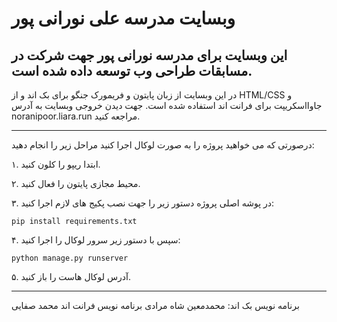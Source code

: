 # وبسایت مدرسه علی نورانی پور
## این وبسایت برای مدرسه نورانی پور جهت شرکت در مسابقات طراحی وب توسعه داده شده است.
در این وبسایت از زبان پایتون و فریمورک جنگو برای بک اند و از HTML/CSS و جاوااسکریپت برای فرانت اند استفاده شده است.
جهت دیدن خروجی وبسایت به آدرس noranipoor.liara.run مراجعه کنید.

--------------------------------------------------------------------------
درصورتی که می خواهید پروژه را به صورت لوکال اجرا کنید مراحل زیر را انجام دهید:

۱. ابتدا ریپو را کلون کنید.

۲. محیط مجازی پایتون را فعال کنید.

۳. در پوشه اصلی پروژه دستور زیر را جهت نصب پکیج های لازم اجرا کنید:
```
pip install requirements.txt
```
۴. سپس با دستور زیر سرور لوکال را اجرا کنید:
```
python manage.py runserver
```
۵. آدرس لوکال هاست را باز کنید.

--------------------------------------------------------------------------

برنامه نویس بک اند: محمدمعین شاه مرادی
برنامه نویس فرانت اند محمد صفایی
